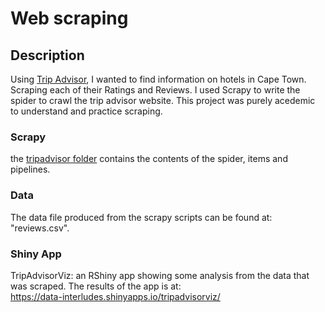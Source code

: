 # Web scraping


## Description

Using [Trip Advisor](https://www.tripadvisor.co.za/),  I wanted to find information on hotels in Cape Town.  Scraping each of their Ratings and Reviews. I used Scrapy to write the spider to crawl the trip advisor website. This project was purely acedemic to  understand and practice scraping.

### Scrapy

 the [tripadvisor folder](https://github.com/kirsh85/data_science_portfolio/tree/master/Webscaping_project/tripadvisor) contains the contents of the spider, items and pipelines. 

### Data
 The data file produced from the scrapy scripts can be found at: "reviews.csv". 


### Shiny App

 TripAdvisorViz: an RShiny app showing some analysis from the data that was scraped. The results of the app is at:   
 https://data-interludes.shinyapps.io/tripadvisorviz/



